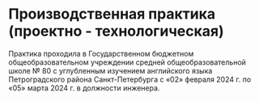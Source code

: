 # Производственная практика (проектно - технологическая) 
Практика проходила в Государственном бюджетном общеобразовательном учреждении средней общеобразовательной школе № 80 с углубленным изучением английского языка Петроградского района Санкт-Петербурга с «02» февраля 2024 г. по «05» марта 2024 г. в должности инженера.
